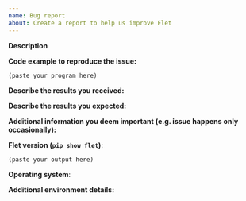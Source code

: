 ```yaml
---
name: Bug report
about: Create a report to help us improve Flet
---
```


<!--
=============================================================================
============================== IMPORTANT NOTE ===============================
=============================================================================

DO NOT PASTE SCREENSHOTS OF LOGS OR ERRORS INSTEAD OF A TEXT PLEASE!

When you paste screenshots into issue instead of text a) it's impossible to copy/paste to google - everything has to be re-typed by hands and b) the contents of the issue is not indexed by search engines, so other users won't find the issue and solution.

Thank you!

-->

<!--
If you are reporting a new issue, make sure that we do not have any duplicates
already open. You can ensure this by searching the issue list for this
repository. If there is a duplicate, please close your issue and add a comment
to the existing issue instead.

Please edit your issue description to include the BUG REPORT INFORMATION shown
below. If you fail to provide this information within 7 days, we cannot debug
your issue and will close it. We will, however, reopen it if you later provide
the information.

---------------------------------------------------
GENERAL SUPPORT INFORMATION
---------------------------------------------------

The GitHub issue tracker is for bug reports and feature requests.
General support can be found at the following locations:

- Flet discussions - https://github.com/flet-dev/flet/discussions
- Flet Discord server - https://discord.gg/dzWXP8SHG8
- Post a question on StackOverflow, using "flet" tag
-->

**Description**

<!--
Briefly describe the problem you are having in a few paragraphs.
-->

**Code example to reproduce the issue:**

```python
(paste your program here)
```

**Describe the results you received:**

<!--
Describe in text or paste a screenshot.
-->

**Describe the results you expected:**

<!--
Describe in text or paste a screenshot.
-->

**Additional information you deem important (e.g. issue happens only occasionally):**


**Flet version (`pip show flet`)**:

```
(paste your output here)
```

**Operating system**:

<!--
Windows, Linux, macOS, iOS or Android.
OS version.
-->

**Additional environment details:**
